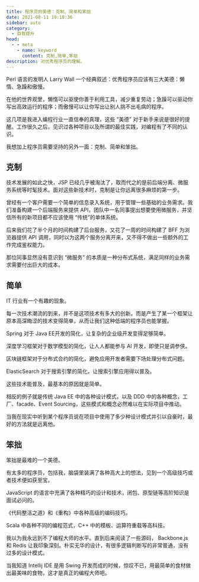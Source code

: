 ```yaml
---
title: 程序员的美德：克制、简单和笨拙
date: 2021-08-11 19:18:36
sidebar: auto
category: 
  - 自我提升
head:
  - - meta
    - name: keyword
      content: 克制,简单,笨拙
description: 对优秀程序员的理解。
---
```


Perl 语言的发明人 Larry Wall 一个经典叙述：优秀程序员应该有三大美德：懒惰、急躁和傲慢。

在他的世界观里，懒惰可以驱使你善于利用工具，减少重复劳动；急躁可以驱动你写出高效运行的程序；而傲慢可以让你写出让别人挑不出毛病的程序。

这几项是我进入编程行业一直信奉的真理，这些 “美德” 对于新手来说是很好的提醒。工作很久之后，见识过各种项目以及所谓的最佳实践，对编程有了不同的认识。



我想加上程序员需要坚持的另外一面：克制、简单和笨拙。



## 克制

技术发展的如此之快，JSP 已经几乎被淘汰了，取而代之的是前后端分离、微服务系统等时髦技术。面对这些新技术时，克制是让你远离很多麻烦的第一步。

曾经有一个客户需要一个简单的信息录入系统，用于管理一些基础的业务需求。我们准备构建一个后端服务来提供 API，团队中一名同事提出想要使用微服务，并坚信所有的新项目都不应该使用 “传统”的单体系统。

后来我们花了半个月的时间构建了后台服务，又花了一周的时间构建了 BFF 为浏览器提供 API 调用，同时以为这两个服务分离开来，又不得不做出一些额外的工作完成鉴权能力。

那位同事显然没有意识到 “微服务” 的本质是一种分布式系统，满足同样的业务需求需要付出巨大的成本。



## 简单

IT 行业有一个有趣的现象。

每一次技术潮流的到来，并不是这项技术有多大的创新。而是产生了某一个框架让原本高深晦涩的技术变得简单，从而让我们这种低端的程序员也能掌握。

Spring 对于 Java EE开发的简化，让复杂的企业级开发变得足够简单。

深度学习框架对于数学模型的简化，让人人都能参与 AI 开发，即使只是调参侠。

区块链框架对于分布式合约的简化，避免应用开发者需要下场处理分布式问题。

ElasticSearch 对于搜索引擎的简化，让搜索引擎应用得以普及。



这些技术能普及，最基本的原因就是简单。

相反的例子就是传统 Java EE 中的各种设计模式，以及 DDD 中的各种概念，工厂、facade、Event Sourcing，这些模式和概念必然难以在实际项目中推动。



当我在现实中听到某个程序员说在项目中使用了多少种设计模式并引以自豪时，最好的方法就是远离他。



## 笨拙

笨拙是最难的一个美德。

有太多的程序员，包括我，脑袋里装满了各种高大上的想法，见到一个高级技巧或者技术便如获至宝。

JavaScript 的语言中充满了各种精巧的设计和技术，闭包、原型链等高阶知识是面试必问的。

《代码整洁之道》和《重构》中各种高级的编码技巧。

Scala 中各种不同的编程范式，C++ 中的模板、运算符重载等高科技。

我以为我永远到不了编程大师的水平。直到后来阅读了一些源码， Backbone.js 和 Redis 让我印象深刻。朴实无华的设计，有很多逻辑判断写的非常普通，没有过多的设计模式。

当我知道 Intellij IDE 是用 Swing 开发而成的时候，惊叹不已，用最简单的食材做出最美味的食物，这才是真正的编程大师吧。










